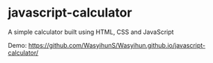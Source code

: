 # javascript-calculator
A simple calculator built using HTML, CSS and JavaScript

Demo: https://github.com/WasyihunS/Wasyihun.github.io/javascript-calculator/


